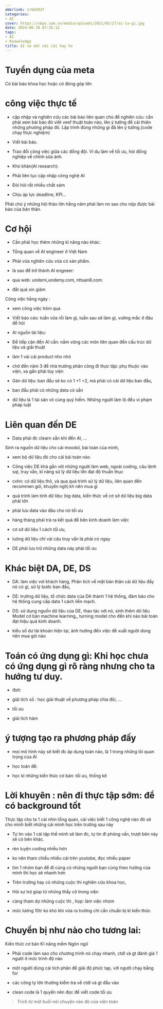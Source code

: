 ```yaml
---
abbrlink: 1r6d393f
categories:
- AI
cover: https://vbpo.com.vn/media/uploads/2021/05/27/ai-la-gi.jpg
date: 2024-06-30 07:35:12
tags:
- AI
- Knownledge
title: AI và một vài cái hay ho
---
```


# Tuyển dụng của meta
Có bài báo khoa học hoặc có đóng góp lớn
# công việc thực tế
- cập nhập và nghiên cứu các bài báo liên quan chủ đề nghiên cứu: cần phải xem bài báo đó viết veef thuật toán nào, lên ý tưởng để cải thiện những phương pháp đó. Lập trình đúng những gì đã lên ý tưởng.(code chạy thực nghiệm)

- Viết bài báo.

- Trao đổi công việc giữa các đồng đội. Ví dụ làm về tối ưu, hỏi đồng nghiệp về chỉnh sửa ảnh.

- Khó khăn(AI research):

+ Phải liên tục cập nhập công nghệ AI

+ Đòi hỏi rất nhiều chất xám

+ Chịu áp lực deadline, KPI…

Phải chú ý những hội thảo lớn hằng năm phải làm nn sao cho nộp được bài báo của bản thân.
# Cơ hội
* Cần phải học thêm những kĩ năng nào khác:

*  Tổng quan về AI engineer ở Việt Nam

- Phải vừa nghiên cứu vừa có sản phẩm.

* là sao để trở thành AI engneer:

- qua web: undemi,undemy.com, nttuan8.com: 

+ đắt quá xin giảm


Công việc hằng ngày :
+ xem công việc hôm qua

+ Viết báo cáo: tuần vừa rồi làm gì, tuần sau sẽ làm gì, vướng mắc ở đâu để hỏi

+ AI nguồn tài liệu: 


* Để tiếp cận đến AI cần:  nắm vững các môn liên quan đến cấu trúc dữ liệu và giải thuật

+ làm 1 vài cái product nho nhỏ

+ chờ đến năm 3 để nhà trường phân công đi thực tập: phụ thuộc vào viện, xa gần phải tùy viện

* Gán dữ liệu: ban đầu sẽ ko có 1 +1 =2, mà phải có cái dữ liệu ban đầu, 

+ ban đầu phải có những data có sẵn

+ dữ liệu là 1 tài sản vô cùng quý hiếm. Những người làm lộ đều vi phạm pháp luật


# Liên quan đến DE
- Data phải đc clearn sẵn khi đến AI, …

Sinh ra nguồn dữ liệu cho cái moodol, bài toán của mình, 

- xem bộ dữ liệu đó cho cái bài toán nào

- Công việc DE khá gần với những người làm web, ngoài coding, câu lệnh sql, truy vẫn, kĩ năng sử lý dữ liệu lớn đạt độ thuần thục

- cvhn: có dữ liệu thô, và qua quá trình sử lý dữ liệu, liên quan đến recommen gói, khuyến nghị kh nên mua gì

+ quá trình làm tinh dữ liệu: big data, kiến thức về cơ sở dữ liệu big data phải lớn

+ phải lưu data vào đâu cho nó tối ưu

+ hàng tháng phải trả ra kết quả để bên kinh doanh làm việc

+ cơ sở dữ liệu 1 cách tối ưu,

+ luông dữ liệu chỉ vài câu truy vấn là phải có ngay

+ DE phải lưu trữ những data này phải tối ưu 

# Khác biệt DA, DE, DS
+ DA: làm việc vơi khách hàng, Phân tích về mặt bản thân cái dữ liệu đấy nó có gì, sử lý bước ban đầu,

+ DE: trường dữ liệu, tổ chức data của DA thành 1 hệ thống, đảm bảo cho hệ thống cung cấp data 1 cách liền mạch.

+ DS: sử dụng nguồn dữ liệu của DE, thao tác với nó,  sinh thêm dữ liệu
Model cơ bản machine learning,, turning model cho đến khi nào bài toán đạt hiệu quả kinh doanh.

+ kiểu số dư tài khoản hiện tại, ảnh hưởng đến việc đề xuất người dùng nên mua gói nào



# Toán có ứng dụng gì: Khi học chưa có ứng dụng gì rõ ràng nhưng cho ta hướng tư duy.
+ đstt:

+ giải tích số : học giải thuật về phương pháp chia đôi, …

+ tối ưu

+ giải tích hàm

#  ý tượng tạo ra phương pháp đấy
+ mọi mô hình này sẽ biết đc áp dụng toán nào, là 1 trong những lõi quan trọng của  AI

+ học toán để: 

+ học kĩ những kiến thức cơ bản: tối ưu, thống kê

# Lời khuyên : nên đi thực  tập sớm: để có background tốt 
Thực tập cho ta 1 cái nhìn tổng quan, cái việc biết 1 công nghệ nào đó sẽ cho mình biết những cái mình học trên trường sau này

+ Tự tin vào 1 cái tập thể mình sẽ làm đc, tự tin đi phỏng vấn, trượt bên này sẽ có bên khác.

+ rèn luyện coding nhiều hơn

+ ko nên tham chiếu nhiều cái trên youtobe, đọc nhiều paper

+ tìm 1 nhóm bạn để đi cùng có những người bạn cùng theo hướng của mình thì học sẽ nhanh hơn

+ Trên trường hay có những cuộc thi nghiên cứu khoa học, 

+ Hỏi sự trợ giúp từ những thầy cô trong viện

+ càng tham dự những cuộc thi , họp: làm việc nhóm

+ mức lương 10tr ko khó khi vừa ra trường chỉ cần chuẩn bị kĩ kiến thức

# Chuyển bị như nào cho tương lai:

Kiến thức cơ bản
Kĩ năng mềm
Ngôn ngữ

+ Phải code làm sao cho chương trình nó chạy nhanh, ctdl và gt đánh giá 1 người ở mức trình độ nào

+ một người dùng cái tích phân để giải độ phức tạp, với người chạy bằng for

+ các công ty lớn thường kiểm tra về ctdl và gt đầu vào	

+ clean code là 1 quyển nên đọc để viết code tối ưu 

> Trích từ một buổi nói chuyện nào đó của viện toán
